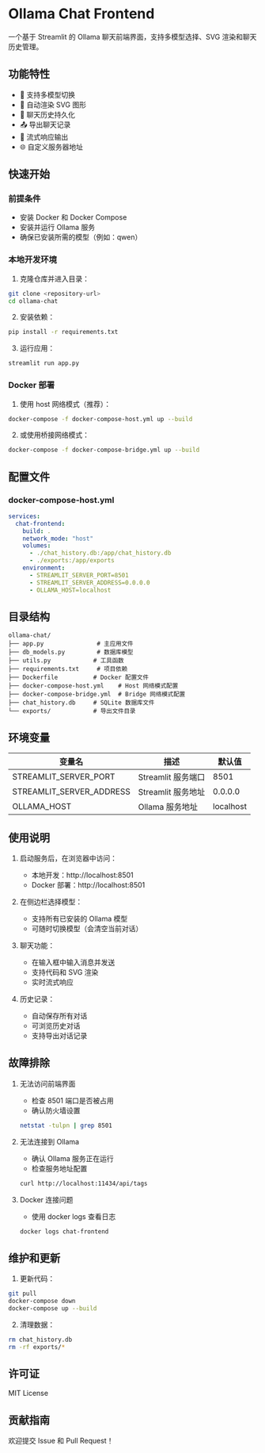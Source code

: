 # Ollama Chat Frontend

一个基于 Streamlit 的 Ollama 聊天前端界面，支持多模型选择、SVG 渲染和聊天历史管理。

## 功能特性

- 🤖 支持多模型切换
- 🎨 自动渲染 SVG 图形
- 💾 聊天历史持久化
- 📤 导出聊天记录
- 🔄 流式响应输出
- 🌐 自定义服务器地址

## 快速开始

### 前提条件

- 安装 Docker 和 Docker Compose
- 安装并运行 Ollama 服务
- 确保已安装所需的模型（例如：qwen）

### 本地开发环境

1. 克隆仓库并进入目录：
```bash
git clone <repository-url>
cd ollama-chat
```

2. 安装依赖：
```bash
pip install -r requirements.txt
```

3. 运行应用：
```bash
streamlit run app.py
```

### Docker 部署

1. 使用 host 网络模式（推荐）：
```bash
docker-compose -f docker-compose-host.yml up --build
```

2. 或使用桥接网络模式：
```bash
docker-compose -f docker-compose-bridge.yml up --build
```

## 配置文件

### docker-compose-host.yml
```yaml
services:
  chat-frontend:
    build: .
    network_mode: "host"
    volumes:
      - ./chat_history.db:/app/chat_history.db
      - ./exports:/app/exports
    environment:
      - STREAMLIT_SERVER_PORT=8501
      - STREAMLIT_SERVER_ADDRESS=0.0.0.0
      - OLLAMA_HOST=localhost
```

## 目录结构

```
ollama-chat/
├── app.py               # 主应用文件
├── db_models.py         # 数据库模型
├── utils.py            # 工具函数
├── requirements.txt     # 项目依赖
├── Dockerfile          # Docker 配置文件
├── docker-compose-host.yml    # Host 网络模式配置
├── docker-compose-bridge.yml  # Bridge 网络模式配置
├── chat_history.db     # SQLite 数据库文件
└── exports/            # 导出文件目录
```

## 环境变量

| 变量名 | 描述 | 默认值 |
|--------|------|---------|
| STREAMLIT_SERVER_PORT | Streamlit 服务端口 | 8501 |
| STREAMLIT_SERVER_ADDRESS | Streamlit 服务地址 | 0.0.0.0 |
| OLLAMA_HOST | Ollama 服务地址 | localhost |

## 使用说明

1. 启动服务后，在浏览器中访问：
   - 本地开发：http://localhost:8501
   - Docker 部署：http://localhost:8501

2. 在侧边栏选择模型：
   - 支持所有已安装的 Ollama 模型
   - 可随时切换模型（会清空当前对话）

3. 聊天功能：
   - 在输入框中输入消息并发送
   - 支持代码和 SVG 渲染
   - 实时流式响应

4. 历史记录：
   - 自动保存所有对话
   - 可浏览历史对话
   - 支持导出对话记录

## 故障排除

1. 无法访问前端界面
   - 检查 8501 端口是否被占用
   - 确认防火墙设置
   ```bash
   netstat -tulpn | grep 8501
   ```

2. 无法连接到 Ollama
   - 确认 Ollama 服务正在运行
   - 检查服务地址配置
   ```bash
   curl http://localhost:11434/api/tags
   ```

3. Docker 连接问题
   - 使用 docker logs 查看日志
   ```bash
   docker logs chat-frontend
   ```

## 维护和更新

1. 更新代码：
```bash
git pull
docker-compose down
docker-compose up --build
```

2. 清理数据：
```bash
rm chat_history.db
rm -rf exports/*
```

## 许可证

MIT License

## 贡献指南

欢迎提交 Issue 和 Pull Request！